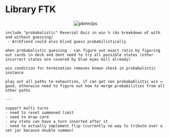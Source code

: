 # Library FTK

<p align="center">
  <img alt="pkmn/ps" src="https://user-images.githubusercontent.com/117249/134454031-9836e216-8cb5-4648-a288-dde569e9fca3.png" />
</p>

```
include "probabalistic" Reversal Quiz in win % (do breakdown of with and without guessing)
 - Archfiend could also blind guess probabilistically

when probabalistic guessing - can figure out exact ratio by figuring out cards in deck and dont need to try all possible states (other incorrect states are covered by blue eyes mill already)

win condition for termination removes known check in probabalistic instance

play out all paths to exhaustion, if can get non probabablistic win = good, otherwise need to figure out how to merge probabilities from all other paths

---

support multi turns
- need to reset summoned limit
- need to draw card
- any state can have a turn inserted after it
- need to actually implement flip (currently no way to tribute over a set jar because double summon)
```
